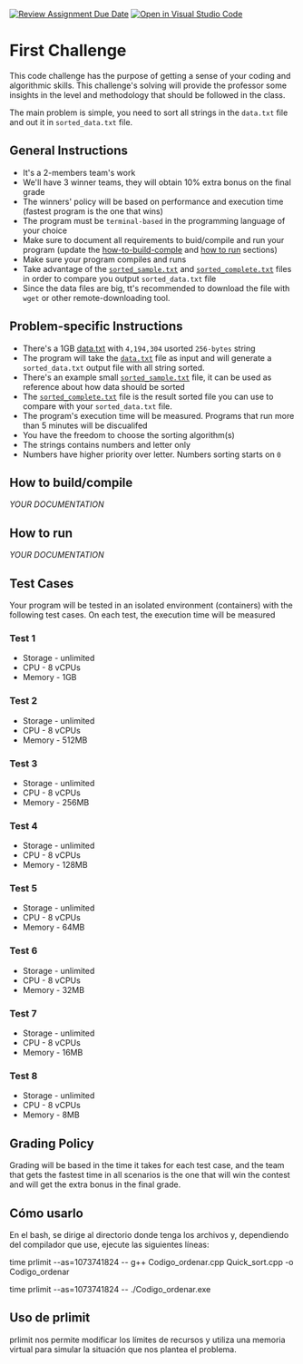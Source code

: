 [![Review Assignment Due Date](https://classroom.github.com/assets/deadline-readme-button-22041afd0340ce965d47ae6ef1cefeee28c7c493a6346c4f15d667ab976d596c.svg)](https://classroom.github.com/a/cvGWw7TG)
[![Open in Visual Studio Code](https://classroom.github.com/assets/open-in-vscode-2e0aaae1b6195c2367325f4f02e2d04e9abb55f0b24a779b69b11b9e10269abc.svg)](https://classroom.github.com/online_ide?assignment_repo_id=18178931&assignment_repo_type=AssignmentRepo)
# First Challenge

This code challenge has the purpose of getting a sense of your coding and algorithmic skills. This challenge's solving will provide the professor some insights in the level and methodology that should be followed in the class.

The main problem is simple, you need to sort all strings in the `data.txt` file and out it in `sorted_data.txt` file. 


## General Instructions
- It's a 2-members team's work
- We'll have 3 winner teams, they will obtain 10% extra bonus on the final grade
- The winners' policy will be based on performance and execution time (fastest program is the one that wins)
- The program must be `terminal-based` in the programming language of your choice
- Make sure to document all requirements to buid/compile and run your program (update the [how-to-build-comple](#how-to-buildcompile) and [how to run](#how-to-run) sections)
- Make sure your program compiles and runs
- Take advantage of the [`sorted_sample.txt`](https://storage.googleapis.com/tec-challenge/sorted_sample.txt) and [`sorted_complete.txt`](https://storage.googleapis.com/tec-challenge/sorted_complete.txt) files in order to compare you output `sorted_data.txt` file
- Since the data files are big, tt's recommended to download the file with `wget` or other remote-downloading tool.


## Problem-specific Instructions
- There's a 1GB [data.txt](https://storage.googleapis.com/tec-challenge/data.txt) with `4,194,304` usorted `256-bytes` string
- The program will take the [`data.txt`](https://storage.googleapis.com/tec-challenge/data.txt) file as input and will generate a `sorted_data.txt` output file with all string sorted.
- There's an example small [`sorted_sample.txt`](https://storage.googleapis.com/tec-challenge/sorted_sample.txt) file, it can be used as reference about how data should be sorted
- The [`sorted_complete.txt`](https://storage.googleapis.com/tec-challenge/sorted_complete.txt) file is the result sorted file you can use to compare with your `sorted_data.txt` file.
- The program's execution time will be measured. Programs that run more than 5 minutes will be discualifed
- You have the freedom to choose the sorting algorithm(s)
- The strings contains numbers and letter only
- Numbers have higher priority over letter. Numbers sorting starts on `0`

## How to build/compile

_YOUR DOCUMENTATION_

## How to run

_YOUR DOCUMENTATION_

## Test Cases

Your program will be tested in an isolated environment (containers) with the following test cases. On each test, the execution time will be measured

### Test 1
- Storage - unlimited
- CPU - 8 vCPUs
- Memory - 1GB

### Test 2 
- Storage - unlimited
- CPU - 8 vCPUs
- Memory - 512MB

### Test 3
- Storage - unlimited
- CPU - 8 vCPUs
- Memory - 256MB

### Test 4
- Storage - unlimited
- CPU - 8 vCPUs
- Memory - 128MB

### Test 5
- Storage - unlimited
- CPU - 8 vCPUs
- Memory - 64MB

### Test 6
- Storage - unlimited
- CPU - 8 vCPUs
- Memory - 32MB

### Test 7
- Storage - unlimited
- CPU - 8 vCPUs
- Memory - 16MB

### Test 8
- Storage - unlimited
- CPU - 8 vCPUs
- Memory - 8MB

## Grading Policy

Grading will be based in the time it takes for each test case, and the team 
that gets the fastest time in all scenarios is the one that will win the 
contest and will get the extra bonus in the final grade.

## Cómo usarlo 

En el bash, se dirige al directorio donde tenga los archivos y, dependiendo
del compilador que use, ejecute las siguientes líneas: 

time prlimit --as=1073741824 -- g++ Codigo_ordenar.cpp Quick_sort.cpp -o Codigo_ordenar

time prlimit --as=1073741824 -- ./Codigo_ordenar.exe

## Uso de prlimit

prlimit nos permite modificar los límites de recursos y utiliza una memoria virtual para 
simular la situación que nos plantea el problema. 
